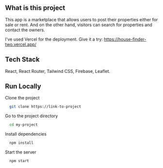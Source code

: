## What is this project

This app is a marketplace that allows users to post their properties either for sale or rent. And on the other hand, visitors can search for properties and contact the owners.

I've used Vercel for the deployment. Give it a try: https://house-finder-two.vercel.app/

## Tech Stack

React, React Router, Tailwind CSS, Firebase, Leaflet.

## Run Locally

Clone the project

```bash
  git clone https://link-to-project
```

Go to the project directory

```bash
  cd my-project
```

Install dependencies

```bash
  npm install
```

Start the server

```bash
  npm start
```
